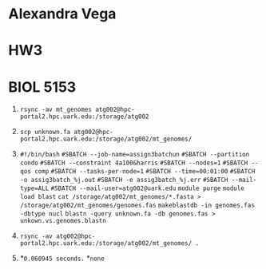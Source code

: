 # Alexandra Vega 
# HW3
# BIOL 5153

1. ``` rsync -av mt_genomes atg002@hpc-portal2.hpc.uark.edu:/storage/atg002 ```

2. ``` scp unknown.fa atg002@hpc-portal2.hpc.uark.edu:/storage/atg002/mt_genomes/ ```
3. ```#!/bin/bash```
```#SBATCH --job-name=assign3batchun```
```#SBATCH --partition condo```
```#SBATCH --constraint 4a100&harris```
```#SBATCH --nodes=1```
```#SBATCH --qos comp```
```#SBATCH --tasks-per-node=1```
```#SBATCH --time=00:01:00```
```#SBATCH -o assig3batch_%j.out```
```#SBATCH -e assig3batch_%j.err```
```#SBATCH --mail-type=ALL```
```#SBATCH --mail-user=atg002@uark.edu```
```module purge```
```module load blast```
```cat /storage/atg002/mt_genomes/*.fasta > /storage/atg002/mt_genomes/genomes.fas```
```makeblastdb -in genomes.fas -dbtype nucl```
```blastn -query unknown.fa -db genomes.fas > unkown.vs.genomes.blastn```

4. ``` rsync -av atg002@hpc-portal2.hpc.uark.edu:/storage/atg002/mt_genomes/ . ```

5. *```0.060945 seconds.```
 *```none```



